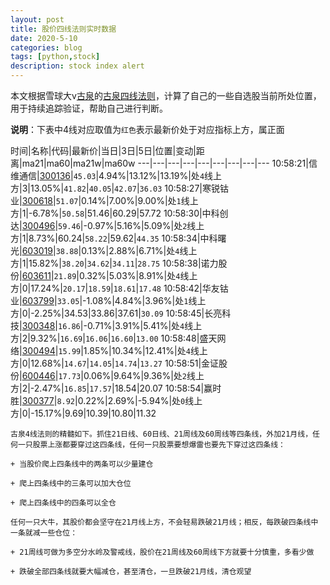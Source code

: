 ```yaml
---
layout: post
title: 股价四线法则实时数据
date: 2020-5-10
categories: blog
tags: [python,stock]
description: stock index alert
---
```



本文根据雪球大v[古泉](https://xueqiu.com/u/7148646888)的[古泉四线法则](https://xueqiu.com/7148646888/130498192)，计算了自己的一些自选股当前所处位置，用于持续追踪验证，帮助自己进行判断。

**说明**：下表中4线对应取值为`红色`表示最新价处于对应指标上方，属正面

时间|名称|代码|最新价|当日|3日|5日|位置|变动|距离|ma21|ma60|ma21w|ma60w
---|---|---|---|---|---|---|---|---
10:58:21|信维通信|[300136](https://xueqiu.com/S/SZ300136)|`45.03`|4.94%|13.12%|13.19%|处`4`线上方|3|13.05%|`41.82`|`40.05`|`42.07`|`36.03`
10:58:27|寒锐钴业|[300618](https://xueqiu.com/S/SZ300618)|`51.07`|0.14%|7.00%|9.00%|处`1`线上方|1|-6.78%|`50.58`|51.46|60.29|57.72
10:58:30|中科创达|[300496](https://xueqiu.com/S/SZ300496)|`59.46`|-0.97%|5.16%|5.09%|处`2`线上方|1|8.73%|60.24|`58.22`|59.62|`44.35`
10:58:34|中科曙光|[603019](https://xueqiu.com/S/SH603019)|`38.88`|0.13%|2.88%|6.71%|处`4`线上方|1|15.82%|`38.20`|`34.62`|`34.11`|`28.75`
10:58:38|诺力股份|[603611](https://xueqiu.com/S/SH603611)|`21.89`|0.32%|5.03%|8.91%|处`4`线上方|0|17.24%|`20.17`|`18.59`|`18.61`|`17.48`
10:58:42|华友钴业|[603799](https://xueqiu.com/S/SH603799)|`33.05`|-1.08%|4.84%|3.96%|处`1`线上方|0|-2.25%|34.53|33.86|37.61|`30.09`
10:58:45|长亮科技|[300348](https://xueqiu.com/S/SZ300348)|`16.86`|-0.71%|3.91%|5.41%|处`4`线上方|2|9.32%|`16.69`|`16.06`|`16.60`|`13.00`
10:58:48|盛天网络|[300494](https://xueqiu.com/S/SZ300494)|`15.99`|1.85%|10.34%|12.41%|处`4`线上方|0|12.68%|`14.67`|`14.05`|`14.74`|`13.27`
10:58:51|金证股份|[600446](https://xueqiu.com/S/SH600446)|`17.73`|0.06%|9.64%|9.36%|处`2`线上方|2|-2.47%|`16.85`|`17.57`|18.54|20.07
10:58:54|赢时胜|[300377](https://xueqiu.com/S/SZ300377)|`8.92`|0.22%|2.69%|-5.94%|处`0`线上方|0|-15.17%|9.69|10.39|10.80|11.32

```
古泉4线法则的精髓如下。抓住21日线、60日线、21周线及60周线等四条线，外加21月线，任何一只股票上涨都要穿过这四条线，任何一只股票要想爆雷也要先下穿过这四条线：

+ 当股价爬上四条线中的两条可以少量建仓

+ 爬上四条线中的三条可以加大仓位

+ 爬上四条线中的四条可以全仓

任何一只大牛，其股价都会坚守在21月线上方，不会轻易跌破21月线；相反，每跌破四条线中一条就减一些仓位：

+ 21周线可做为多空分水岭及警戒线，股价在21周线及60周线下方就要十分慎重，多看少做

+ 跌破全部四条线就要大幅减仓，甚至清仓，一旦跌破21月线，清仓观望
```